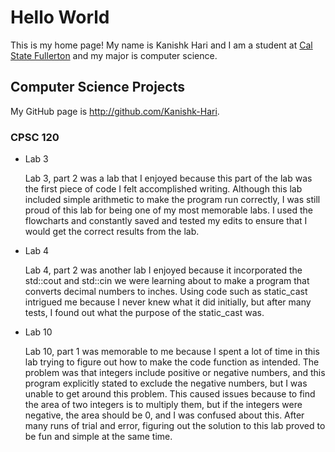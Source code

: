 # Hello World

This is my home page! My name is Kanishk Hari and I am a student at [Cal State Fullerton](http://www.fullerton.edu/) and my major is computer science.

## Computer Science Projects

My GitHub page is http://github.com/Kanishk-Hari.

### CPSC 120

* Lab 3
    
    Lab 3, part 2 was a lab that I enjoyed because this part of the lab was the first piece of code I felt accomplished writing. 
    Although this lab included simple arithmetic to make the program run correctly, I was still proud of this lab for being one of my most memorable labs. 
    I used the flowcharts and constantly saved and tested my edits to ensure that I would get the correct results from the lab. 
* Lab 4

    Lab 4, part 2 was another lab I enjoyed because it incorporated the std::cout and std::cin we were learning about to make a program that converts decimal numbers to inches. 
    Using code such as static_cast intrigued me because I never knew what it did initially, but after many tests, I found out what the purpose of the static_cast was. 

* Lab 10

    Lab 10, part 1 was memorable to me because I spent a lot of time in this lab trying to figure out how to make the code function as intended. 
    The problem was that integers include positive or negative numbers, and this program explicitly stated to exclude the negative numbers, but I was unable to get around this problem.
    This caused issues because to find the area of two integers is to multiply them, but if the integers were negative, the area should be 0, and I was confused about this. 
    After many runs of trial and error, figuring out the solution to this lab proved to be fun and simple at the same time. 
